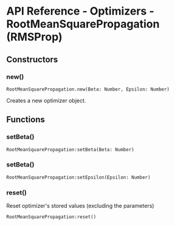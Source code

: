 # API Reference - Optimizers - RootMeanSquarePropagation (RMSProp)

## Constructors

### new()

```
RootMeanSquarePropagation.new(Beta: Number, Epsilon: Number)
```

Creates a new optimizer object.

## Functions

### setBeta()

```
RootMeanSquarePropagation:setBeta(Beta: Number)
```

### setBeta()

```
RootMeanSquarePropagation:setEpsilon(Epsilon: Number)
```

### reset()

Reset optimizer's stored values (excluding the parameters)

```
RootMeanSquarePropagation:reset()
```
